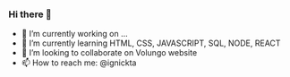 ### Hi there 👋

- 🔭 I’m currently working on ...
- 🌱 I’m currently learning HTML, CSS, JAVASCRIPT, SQL, NODE, REACT 
- 👯 I’m looking to collaborate on Volungo website
- 📫 How to reach me: @ignickta
